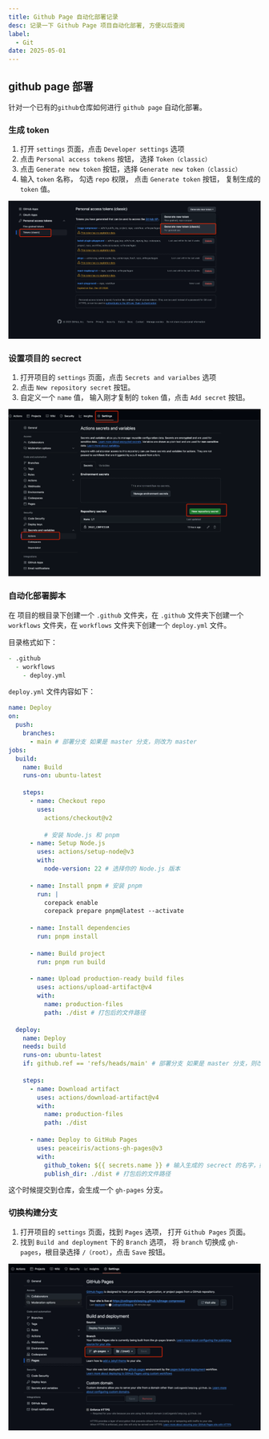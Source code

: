 ```yaml
---
title: Github Page 自动化部署记录
desc: 记录一下 Github Page 项目自动化部署, 方便以后查阅
label:
  - Git
date: 2025-05-01
---
```


## github page 部署

针对一个已有的`github`仓库如何进行 `github page` 自动化部署。

### 生成 token

1. 打开 `settings` 页面，点击 `Developer settings` 选项
2. 点击 `Personal access tokens` 按钮， 选择 `Token（classic）`
3. 点击 `Generate new token` 按钮，选择 `Generate new token（classic）`
4. 输入 `token` 名称， 勾选 `repo` 权限， 点击 `Generate token` 按钮， 复制生成的 `token` 值。

![githubtoken-2025-05-01-15-23-55](https://raw.githubusercontent.com/CodingAndSleeping/picgo/master/githubtoken-2025-05-01-15-23-55.webp)

### 设置项目的 secrect

1. 打开项目的 `settings` 页面，点击 `Secrets and varialbes` 选项
2. 点击 `New repository secret` 按钮。
3. 自定义一个 `name` 值， 输入刚才复制的 `token` 值，点击 `Add secret` 按钮。

![compressed](https://raw.githubusercontent.com/CodingAndSleeping/picgo/master/compressed.webp)

### 自动化部署脚本

在 项目的根目录下创建一个 `.github` 文件夹，在 `.github` 文件夹下创建一个 `workflows` 文件夹，在 `workflows` 文件夹下创建一个 `deploy.yml` 文件。

目录格式如下：

```zsh
- .github
  - workflows
    - deploy.yml
```

`deploy.yml` 文件内容如下：

```yml
name: Deploy
on:
  push:
    branches:
      - main # 部署分支 如果是 master 分支，则改为 master
jobs:
  build:
    name: Build
    runs-on: ubuntu-latest

    steps:
      - name: Checkout repo
        uses:
          actions/checkout@v2

          # 安装 Node.js 和 pnpm
      - name: Setup Node.js
        uses: actions/setup-node@v3
        with:
          node-version: 22 # 选择你的 Node.js 版本

      - name: Install pnpm # 安装 pnpm
        run: |
          corepack enable
          corepack prepare pnpm@latest --activate

      - name: Install dependencies
        run: pnpm install

      - name: Build project
        run: pnpm run build

      - name: Upload production-ready build files
        uses: actions/upload-artifact@v4
        with:
          name: production-files
          path: ./dist # 打包后的文件路径

  deploy:
    name: Deploy
    needs: build
    runs-on: ubuntu-latest
    if: github.ref == 'refs/heads/main' # 部署分支 如果是 master 分支，则改为 refs/heads/master

    steps:
      - name: Download artifact
        uses: actions/download-artifact@v4
        with:
          name: production-files
          path: ./dist

      - name: Deploy to GitHub Pages
        uses: peaceiris/actions-gh-pages@v3
        with:
          github_token: ${{ secrets.name }} # 输入生成的 secrect 的名字，如果名字为 GITHUB_TOKEN ，则为 secrets.GITHUB_TOKEN
          publish_dir: ./dist # 打包后的文件路径
```

这个时候提交到仓库，会生成一个 `gh-pages` 分支。

### 切换构建分支

1. 打开项目的 `settings` 页面，找到 `Pages` 选项， 打开 `Github Pages` 页面。
2. 找到 `Build and deployment` 下的 `Branch` 选项， 将 `branch` 切换成 `gh-pages`，根目录选择 `/（root）`，点击 `Save` 按钮。

![selectbranch](https://raw.githubusercontent.com/CodingAndSleeping/picgo/master/selectbranch.webp)
